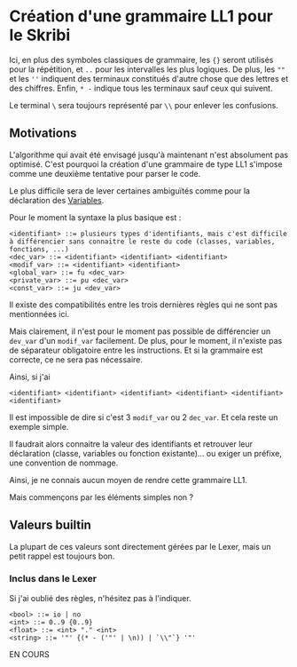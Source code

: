 
# Création d'une grammaire LL1 pour le Skribi

Ici, en plus des symboles classiques de grammaire, les `{}` seront utilisés pour la répétition, et `..` pour les intervalles les plus logiques. De plus, les `""` et les `''` indiquent des terminaux constitués d'autre chose que des lettres et des chiffres. Enfin, `* -` indique tous les terminaux sauf ceux qui suivent.

Le terminal `\` sera toujours représenté par `\\` pour enlever les confusions.

## Motivations

L'algorithme qui avait été envisagé jusqu'à maintenant n'est absolument pas optimisé. C'est pourquoi la création d'une grammaire de type LL1 s'impose comme une deuxième tentative pour parser le code.

Le plus difficile sera de lever certaines ambiguïtés comme pour la déclaration des [Variables](Stockage/Variables.md).

Pour le moment la syntaxe la plus basique est : 

```
<identifiant> ::= plusieurs types d'identifiants, mais c'est difficile à différencier sans connaitre le reste du code (classes, variables, fonctions, ...)
<dec_var> ::= <identifiant> <identifiant> <identifiant>
<modif_var> ::= <identifiant> <identifiant>
<global_var> ::= fu <dec_var>
<private_var> ::= pu <dec_var>
<const_var> ::= ju <dev_var>
```

Il existe des compatibilités entre les trois dernières règles qui ne sont pas mentionnées ici.

Mais clairement, il n'est pour le moment pas possible de différencier un `dev_var` d'un `modif_var` facilement. De plus, pour le moment, il n'existe pas de séparateur obligatoire entre les instructions. Et si la grammaire est correcte, ce ne sera pas nécessaire.

Ainsi, si j'ai

```
<identifiant> <identifiant> <identifiant> <identifiant> <identifiant> <identifiant>
```

Il est impossible de dire si c'est 3 `modif_var` ou 2 `dec_var`. Et cela reste un exemple simple.

Il faudrait alors connaitre la valeur des identifiants et retrouver leur déclaration (classe, variables ou fonction existante)… ou exiger un préfixe, une convention de nommage.

Ainsi, je ne connais aucun moyen de rendre cette grammaire LL1.

Mais commençons par les éléments simples non ?

## Valeurs builtin

La plupart de ces valeurs sont directement gérées par le Lexer, mais un petit rappel est toujours bon.

### Inclus dans le Lexer

Si j'ai oublié des règles, n'hésitez pas à l'indiquer.

```
<bool> ::= io | no
<int> ::= 0..9 {0..9}
<float> ::= <int> "." <int>
<string> ::= '"' {(* - ('"' | \n)) | `\\"`} '"'
```

EN COURS
